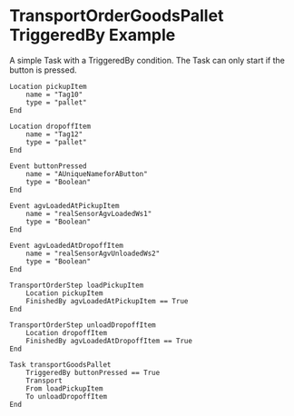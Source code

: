 # TransportOrderGoodsPallet TriggeredBy Example

A simple Task with a TriggeredBy condition. The Task can only start if the button is pressed.

```text
Location pickupItem
    name = "Tag10"
    type = "pallet"
End

Location dropoffItem
    name = "Tag12"
    type = "pallet"
End

Event buttonPressed
    name = "AUniqueNameforAButton"
    type = "Boolean"
End

Event agvLoadedAtPickupItem
    name = "realSensorAgvLoadedWs1"
    type = "Boolean"
End

Event agvLoadedAtDropoffItem
    name = "realSensorAgvUnloadedWs2"
    type = "Boolean"
End

TransportOrderStep loadPickupItem
    Location pickupItem
    FinishedBy agvLoadedAtPickupItem == True 
End

TransportOrderStep unloadDropoffItem
    Location dropoffItem
    FinishedBy agvLoadedAtDropoffItem == True
End

Task transportGoodsPallet
    TriggeredBy buttonPressed == True 
    Transport
    From loadPickupItem
    To unloadDropoffItem 
End
```